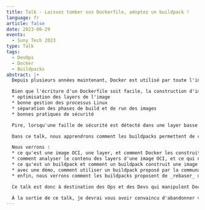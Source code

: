 ```yaml
---
title: Talk - Laissez tomber vos Dockerfile, adoptez un buildpack !
language: fr
article: false
date: 2023-06-29
events:
  - Suny Tech 2023
type: Talk
tags: 
  - DevOps
  - Docker
  - Buildpacks
abstract: |+
  Depuis plusieurs années maintenant, Docker est utilisé par toute l'industrie de l'IT pour packager et déployer des applications.

  Bien que l'écriture d'un Dockerfile soit facile, la construction d'images OCI/Docker reste un exercice compliqué:
  * optimisation des layers de l'image
  * bonne gestion des processus Linux
  * séparation des phases de build et de run des images
  * bonnes pratiques de sécurité

  Pire, lorsqu'une faille de sécurité est détecté dans une layer basse (distribution ou runtime) d'une image applicative, il faut alors potentiellement reconstruire plusieurs dizaines ou centaines d'images pour y intégrer les version patchées.

  Dans ce talk, nous apprendrons comment les buildpacks permettent de construire des images OCI/Docker sans _Dockerfile_ et bénéficier des bonnes pratiques issues de la communauté open-source.

  Nous verrons :
  * ce qu'est une image OCI, une layer, et comment Docker les construit
  * comment analyser le contenu des layers d'une image OCI, et ce qui ne va pas dans les images que nous construisons au quotidien
  * ce qu'est un buildpack et comment un buildpack construit une image OCI
  * avec une démo, comment utiliser un buildpack proposé par la communauté open-source pour contruire une image OCI contenant une application NodeJS ou Java optimisée
  * enfin, nous verrons comment les buildpacks proposent de _rebaser_ des image, et nous permettre de patcher en masse des images applicatives pour corriger des failles de sécurité, sans rebuilder complètement nos images !

  Ce talk est donc à destination des Ops et des Devs qui manipulent Docker au quotidien.

  À la sortie de ce talk, je devrai vous avoir convaincu d'abandonner vos Dockerfile et d'expérimenter les buildpacks !
---
```

